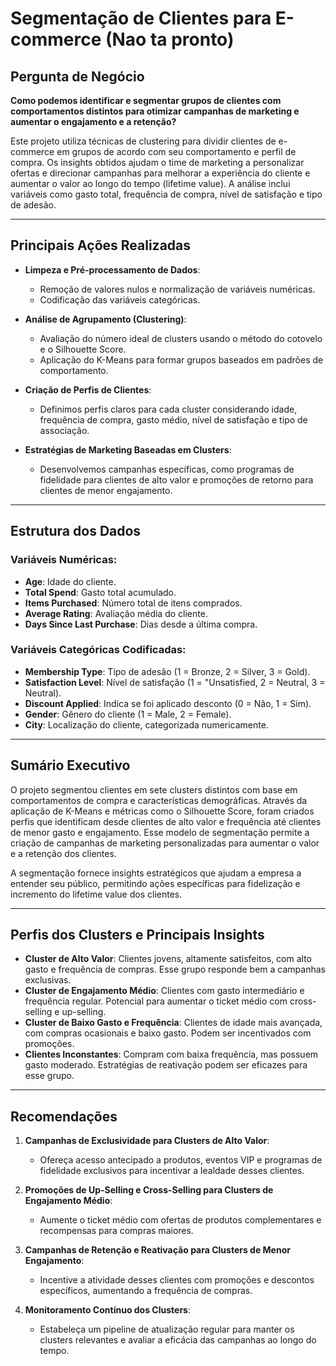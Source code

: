 # Segmentação de Clientes para E-commerce (Nao ta pronto)

## Pergunta de Negócio
**Como podemos identificar e segmentar grupos de clientes com comportamentos distintos para otimizar campanhas de marketing e aumentar o engajamento e a retenção?**

Este projeto utiliza técnicas de clustering para dividir clientes de e-commerce em grupos de acordo com seu comportamento e perfil de compra. Os insights obtidos ajudam o time de marketing a personalizar ofertas e direcionar campanhas para melhorar a experiência do cliente e aumentar o valor ao longo do tempo (lifetime value). A análise inclui variáveis como gasto total, frequência de compra, nível de satisfação e tipo de adesão.

---

## Principais Ações Realizadas

- **Limpeza e Pré-processamento de Dados**:
  - Remoção de valores nulos e normalização de variáveis numéricas.
  - Codificação das variáveis categóricas.

- **Análise de Agrupamento (Clustering)**:
  - Avaliação do número ideal de clusters usando o método do cotovelo e o Silhouette Score.
  - Aplicação do K-Means para formar grupos baseados em padrões de comportamento.

- **Criação de Perfis de Clientes**:
  - Definimos perfis claros para cada cluster considerando idade, frequência de compra, gasto médio, nível de satisfação e tipo de associação.

- **Estratégias de Marketing Baseadas em Clusters**:
  - Desenvolvemos campanhas específicas, como programas de fidelidade para clientes de alto valor e promoções de retorno para clientes de menor engajamento.

---

## Estrutura dos Dados

### Variáveis Numéricas:
- **Age**: Idade do cliente.
- **Total Spend**: Gasto total acumulado.
- **Items Purchased**: Número total de itens comprados.
- **Average Rating**: Avaliação média do cliente.
- **Days Since Last Purchase**: Dias desde a última compra.

### Variáveis Categóricas Codificadas:
- **Membership Type**: Tipo de adesão (1 = Bronze, 2 = Silver, 3 = Gold).
- **Satisfaction Level**: Nível de satisfação (1 = "Unsatisfied, 2 = Neutral, 3 = Neutral). 
- **Discount Applied**: Indica se foi aplicado desconto (0 = Não, 1 = Sim).
- **Gender**: Gênero do cliente (1 = Male, 2 = Female).
- **City**: Localização do cliente, categorizada numericamente.
  
---

## Sumário Executivo
O projeto segmentou clientes em sete clusters distintos com base em comportamentos de compra e características demográficas. Através da aplicação de K-Means e métricas como o Silhouette Score, foram criados perfis que identificam desde clientes de alto valor e frequência até clientes de menor gasto e engajamento. Esse modelo de segmentação permite a criação de campanhas de marketing personalizadas para aumentar o valor e a retenção dos clientes.

A segmentação fornece insights estratégicos que ajudam a empresa a entender seu público, permitindo ações específicas para fidelização e incremento do lifetime value dos clientes.

---
## Perfis dos Clusters e Principais Insights

- **Cluster de Alto Valor**: Clientes jovens, altamente satisfeitos, com alto gasto e frequência de compras. Esse grupo responde bem a campanhas exclusivas.
- **Cluster de Engajamento Médio**: Clientes com gasto intermediário e frequência regular. Potencial para aumentar o ticket médio com cross-selling e up-selling.
- **Cluster de Baixo Gasto e Frequência**: Clientes de idade mais avançada, com compras ocasionais e baixo gasto. Podem ser incentivados com promoções.
- **Clientes Inconstantes**: Compram com baixa frequência, mas possuem gasto moderado. Estratégias de reativação podem ser eficazes para esse grupo.

---

## Recomendações

1. **Campanhas de Exclusividade para Clusters de Alto Valor**:
   - Ofereça acesso antecipado a produtos, eventos VIP e programas de fidelidade exclusivos para incentivar a lealdade desses clientes.

2. **Promoções de Up-Selling e Cross-Selling para Clusters de Engajamento Médio**:
   - Aumente o ticket médio com ofertas de produtos complementares e recompensas para compras maiores.

3. **Campanhas de Retenção e Reativação para Clusters de Menor Engajamento**:
   - Incentive a atividade desses clientes com promoções e descontos específicos, aumentando a frequência de compras.

4. **Monitoramento Contínuo dos Clusters**:
   - Estabeleça um pipeline de atualização regular para manter os clusters relevantes e avaliar a eficácia das campanhas ao longo do tempo.
